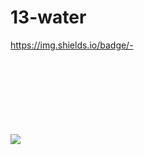 # 13-water
https://img.shields.io/badge/-<br>
![](https://img.shields.io/badge/language-python-3.7-red)<svg>
